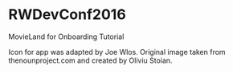 # RWDevConf2016
MovieLand for Onboarding Tutorial

Icon for app was adapted by Joe Wlos. Original image taken from thenounproject.com and created by Oliviu Stoian.
